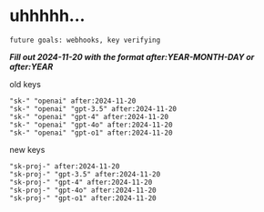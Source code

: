 # uhhhhh...

`future goals: webhooks, key verifying`



***Fill out 2024-11-20 with the format after:YEAR-MONTH-DAY or after:YEAR***

old keys
```
"sk-" "openai" after:2024-11-20
"sk-" "openai" "gpt-3.5" after:2024-11-20
"sk-" "openai" "gpt-4" after:2024-11-20
"sk-" "openai" "gpt-4o" after:2024-11-20
"sk-" "openai" "gpt-o1" after:2024-11-20
```

new keys
```
"sk-proj-" after:2024-11-20
"sk-proj-" "gpt-3.5" after:2024-11-20
"sk-proj-" "gpt-4" after:2024-11-20
"sk-proj-" "gpt-4o" after:2024-11-20
"sk-proj-" "gpt-o1" after:2024-11-20
```
